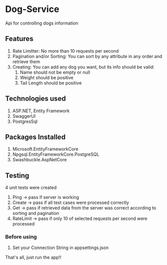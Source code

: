 # Dog-Service
 Api for controlling dogs information

## Features
1. Rate Limitter: No more than 10 requests per second
1. Pagination and/or Sorting: You can sort by any attribute in any order and retrieve them
1. Creating: You can add any dog you want, but its info should be valid:
	1. Name should not be empty or null
	1. Weight should be positive
	1. Tail Length should be positive

## Technologies used
1. ASP.NET, Entity  Framework
1. SwaggerUI
1. PostgresSql

## Packages Installed
1. Microsoft.EntityFrameworkCore
1. Npgsql.EntityFrameworkCore.PostgreSQL
1. Swashbuckle.AspNetCore

## Testing
4 unit tests were created
1. Ping -> pass if server is working
1. Create -> pass if all test cases were processed correctly
1. Get -> pass if retrieved data from the server was correct according to sorting and pagination
1. RateLimit -> pass if only 10 of selected requests per second were processed

### Before using
1. Set your Connection String in appsettings.json

That's all, just run the app!!
